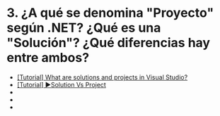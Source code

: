 # 3. ¿A qué se denomina "Proyecto" según .NET? ¿Qué es una "Solución"? ¿Qué diferencias hay entre ambos?

- [[Tutorial] What are solutions and projects in Visual Studio?](https://learn.microsoft.com/en-us/visualstudio/ide/solutions-and-projects-in-visual-studio?view=vs-2022)
- [[Tutorial] ▶️Solution Vs Project](https://www.youtube.com/watch?v=L2HCvO8dGVg)
-
-
-
